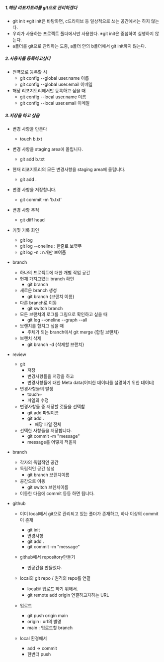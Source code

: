 
##### 1.해당 리포지토리를 git으로 관리하겠다
- git init 
※git init은 바탕화면, c드라이브 등 일상적으로 쓰는 공간에서는 하지 않는다.
- 우리가 사용하는 프로젝트 폴더에서만 사용한다.
※git init은 중첩하여 실행하지 않는다.
- a폴더를 git으로 관리하는 도중, a폴더 안의 b폴더에서 git init하지 않는다.

##### 2.사용자를 등록하고싶다
- 전역으로 등록할 시
	- git config --global user.name 이름
	- git config --global user.email 이메일
- 해당 리포지토리에서만 등록하고 싶을 때
	- git config --local user.name 이름
	- git config --local user.email 이메일
 
##### 3.저장을 하고 싶음
- 변경 사항을 만든다
	- touch b.txt
- 변경 사항을 staging area에 올립니다.
	- git add b.txt
- 현재 리포지토리의 모든 변경사항을 staging area에 올립니다.
	- git add .
- 변경 사항을 저장합니다.
	- git commit -m 'b.txt'
- 변경 사항 추적 
	- git diff head
- 커밋 기록 화인
	- git log
	- git log --oneline : 한줄로 보옂무
	- git log -n : n개만 보여줌
- branch
	- 하나의 프로젝트에 대한 개별 작업 공간
	- 현재 가지고있는 branch 확인
		- git branch
	- 새로운 branch 생성
		- git branch {브랜치 이름}
	- 다른 branch로 이동
		- git switch branch
	- 모든 브랜치의 로그를 그림으로 확인하고 싶을 때
		- git log --oneline --graph --all
	- 브랜치를 합치고 싶을 때
		- 주체가 되는 branch에서 git merge {합칠 브랜치}
	- 브랜치 삭제
		- git branch -d {삭제할 브랜치}

- review
	- git
		- 저장
		- 변경사항들을 저장을 하고
		- 변경사항들에 대한 Meta data(어떠한 데이터를 설명하기 위한 데이터)
	- 변경사항들의 발생
		- touch~
		- 파일의 수정
	- 변경사항들 중 저장할 것들을 선택함
		- git add 파일이름
		- git add .
			- 해당 파일 전체
	- 선택한 사항들을 저장합니다.
		- git commit -m "message"
		- message를 어떻게 적을까

- branch
	- 각자의 독립적인 공간
	- 독립적인 공간 생성
		- git branch 브랜치이름
	- 공간으로 이동
		- git switch 브렌치이름
	- 이동한 다음에 commit 등등 하면 됩니다.

- github
	- 이미 local에서 git으로 관리되고 있는 폴더가 존재하고, 하나 이상의 commit이 존재
		- git init
		- 변경사항
		- git add .
		- git commit -m "message"

	- github에서 repository만들기
		- 빈공간을 만들었다.

	- local의 git repo / 원격의 repo를 연결
		- local을 업로드 하기 위해서.
		- git remote add origin 연결하고자하는 URL

	- 업로드
		- git push origin main
		- origin : url의 별명
		- main : 업로드할 branch
	
	- local 환경에서
		- add -> commit
		- 한번더 push